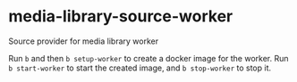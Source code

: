 # media-library-source-worker
Source provider for media library worker


Run `b` and then `b setup-worker` to create a docker image for the worker. Run `b start-worker` to start the created image, and `b stop-worker` to stop it.
